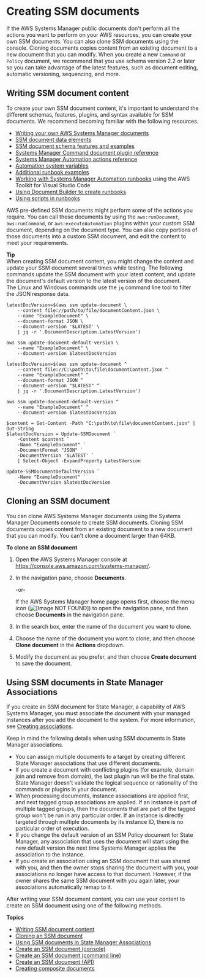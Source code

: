 # Creating SSM documents<a name="create-ssm-doc"></a>

If the AWS Systems Manager public documents don't perform all the actions you want to perform on your AWS resources, you can create your own SSM documents\. You can also clone SSM documents using the console\. Cloning documents copies content from an existing document to a new document that you can modify\. When you create a new `Command` or `Policy` document, we recommend that you use schema version 2\.2 or later so you can take advantage of the latest features, such as document editing, automatic versioning, sequencing, and more\.

## Writing SSM document content<a name="writing-ssm-doc-content"></a>

To create your own SSM document content, it's important to understand the different schemas, features, plugins, and syntax available for SSM documents\. We recommend becoming familiar with the following resources\.
+  [Writing your own AWS Systems Manager documents](http://aws.amazon.com/blogs/mt/writing-your-own-aws-systems-manager-documents/) 
+  [SSM document data elements](sysman-doc-syntax.md) 
+  [SSM document schema features and examples](document-schemas-features.md) 
+  [Systems Manager Command document plugin reference](ssm-plugins.md) 
+  [Systems Manager Automation actions reference](automation-actions.md) 
+  [Automation system variables](automation-variables.md) 
+  [Additional runbook examples](automation-document-examples.md) 
+  [Working with Systems Manager Automation runbooks](https://docs.aws.amazon.com/toolkit-for-vscode/latest/userguide/systems-manager-automation-docs.html) using the AWS Toolkit for Visual Studio Code 
+  [Using Document Builder to create runbooks](automation-document-builder.md) 
+  [Using scripts in runbooks](automation-document-script-considerations.md) 

AWS pre\-defined SSM documents might perform some of the actions you require\. You can call these documents by using the `aws:runDocument`, `aws:runCommand`, or `aws:executeAutomation` plugins within your custom SSM document, depending on the document type\. You can also copy portions of those documents into a custom SSM document, and edit the content to meet your requirements\.

**Tip**  
When creating SSM document content, you might change the content and update your SSM document several times while testing\. The following commands update the SSM document with your latest content, and update the document's default version to the latest version of the document\.  
The Linux and Windows commands use the `jq` command line tool to filter the JSON response data\.

```
latestDocVersion=$(aws ssm update-document \
    --content file://path/to/file/documentContent.json \
    --name "ExampleDocument" \
    --document-format JSON \
    --document-version '$LATEST' \
    | jq -r '.DocumentDescription.LatestVersion')

aws ssm update-document-default-version \
    --name "ExampleDocument" \
    --document-version $latestDocVersion
```

```
latestDocVersion=$(aws ssm update-document ^
    --content file://C:\path\to\file\documentContent.json ^
    --name "ExampleDocument" ^
    --document-format JSON ^
    --document-version "$LATEST" ^
    | jq -r '.DocumentDescription.LatestVersion')

aws ssm update-document-default-version ^
    --name "ExampleDocument" ^
    --document-version $latestDocVersion
```

```
$content = Get-Content -Path "C:\path\to\file\documentContent.json" | Out-String
$latestDocVersion = Update-SSMDocument `
    -Content $content `
    -Name "ExampleDocument" `
    -DocumentFormat "JSON" `
    -DocumentVersion '$LATEST' `
    | Select-Object -ExpandProperty LatestVersion

Update-SSMDocumentDefaultVersion `
    -Name "ExampleDocument" `
    -DocumentVersion $latestDocVersion
```

## Cloning an SSM document<a name="cloning-ssm-document"></a>

You can clone AWS Systems Manager documents using the Systems Manager Documents console to create SSM documents\. Cloning SSM documents copies content from an existing document to a new document that you can modify\. You can't clone a document larger than 64KB\.

**To clone an SSM document**

1. Open the AWS Systems Manager console at [https://console\.aws\.amazon\.com/systems\-manager/](https://console.aws.amazon.com/systems-manager/)\.

1. In the navigation pane, choose **Documents**\.

   \-or\-

   If the AWS Systems Manager home page opens first, choose the menu icon \(![\[Image NOT FOUND\]](http://docs.aws.amazon.com/systems-manager/latest/userguide/images/menu-icon-small.png)\) to open the navigation pane, and then choose **Documents** in the navigation pane\.

1. In the search box, enter the name of the document you want to clone\.

1. Choose the name of the document you want to clone, and then choose **Clone document** in the **Actions** dropdown\. 

1. Modify the document as you prefer, and then choose **Create document** to save the document\. 

## Using SSM documents in State Manager Associations<a name="ssm-docs-assoc"></a>

If you create an SSM document for State Manager, a capability of AWS Systems Manager, you must associate the document with your managed instances after you add the document to the system\. For more information, see [Creating associations](sysman-state-assoc.md)\.

Keep in mind the following details when using SSM documents in State Manager associations\.
+ You can assign multiple documents to a target by creating different State Manager associations that use different documents\. 
+ If you create a document with conflicting plugins \(for example, domain join and remove from domain\), the last plugin run will be the final state\. State Manager doesn't validate the logical sequence or rationality of the commands or plugins in your document\.
+ When processing documents, instance associations are applied first, and next tagged group associations are applied\. If an instance is part of multiple tagged groups, then the documents that are part of the tagged group won't be run in any particular order\. If an instance is directly targeted through multiple documents by its instance ID, there is no particular order of execution\. 
+ If you change the default version of an SSM Policy document for State Manager, any association that uses the document will start using the new default version the next time Systems Manager applies the association to the instance\.
+ If you create an association using an SSM document that was shared with you, and then the owner stops sharing the document with you, your associations no longer have access to that document\. However, if the owner shares the same SSM document with you again later, your associations automatically remap to it\.

After writing your SSM document content, you can use your content to create an SSM document using one of the following methods\.

**Topics**
+ [Writing SSM document content](#writing-ssm-doc-content)
+ [Cloning an SSM document](#cloning-ssm-document)
+ [Using SSM documents in State Manager Associations](#ssm-docs-assoc)
+ [Create an SSM document \(console\)](create-ssm-console.md)
+ [Create an SSM document \(command line\)](create-ssm-document-cli.md)
+ [Create an SSM document \(API\)](create-ssm-document-api.md)
+ [Creating composite documents](composite-docs.md)